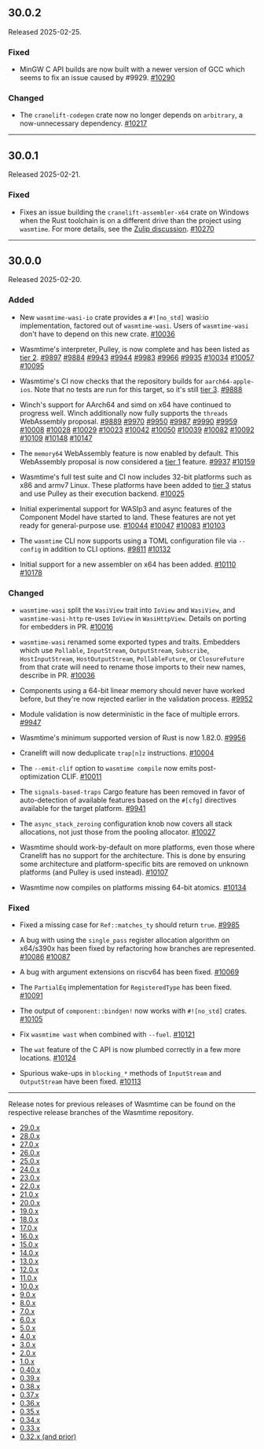 ## 30.0.2

Released 2025-02-25.

### Fixed

* MinGW C API builds are now built with a newer version of GCC which seems to
  fix an issue caused by #9929.
  [#10290](https://github.com/bytecodealliance/wasmtime/pull/10290)

### Changed

* The `cranelift-codegen` crate now no longer depends on `arbitrary`, a
  now-unnecessary dependency.
  [#10217](https://github.com/bytecodealliance/wasmtime/pull/10217)

--------------------------------------------------------------------------------

## 30.0.1

Released 2025-02-21.

### Fixed

* Fixes an issue building the `cranelift-assembler-x64` crate on Windows
  when the Rust toolchain is on a different drive than the project using
  `wasmtime`. For more details, see the [Zulip discussion]. [#10270]

[Zulip discussion]: https://bytecodealliance.zulipchat.com/#narrow/channel/217126-wasmtime/topic/Wasmtime.2030.20x64.20assembler.20build.20error.20on.20Windows
[#10270]: https://github.com/bytecodealliance/wasmtime/pull/10270

--------------------------------------------------------------------------------

## 30.0.0

Released 2025-02-20.

### Added

* New `wasmtime-wasi-io` crate provides a `#![no_std]` wasi:io implementation,
  factored out of `wasmtime-wasi`. Users of `wasmtime-wasi` don't have to
  depend on this new crate.
  [#10036](https://github.com/bytecodealliance/wasmtime/pull/10036)

* Wasmtime's interpreter, Pulley, is now complete and has been listed as
  [tier 2].
  [#9897](https://github.com/bytecodealliance/wasmtime/pull/9897)
  [#9884](https://github.com/bytecodealliance/wasmtime/pull/9884)
  [#9943](https://github.com/bytecodealliance/wasmtime/pull/9943)
  [#9944](https://github.com/bytecodealliance/wasmtime/pull/9944)
  [#9983](https://github.com/bytecodealliance/wasmtime/pull/9983)
  [#9966](https://github.com/bytecodealliance/wasmtime/pull/9966)
  [#9935](https://github.com/bytecodealliance/wasmtime/pull/9935)
  [#10034](https://github.com/bytecodealliance/wasmtime/pull/10034)
  [#10057](https://github.com/bytecodealliance/wasmtime/pull/10057)
  [#10095](https://github.com/bytecodealliance/wasmtime/pull/10095)

* Wasmtime's CI now checks that the repository builds for `aarch64-apple-ios`.
  Note that no tests are run for this target, so it's still [tier 3].
  [#9888](https://github.com/bytecodealliance/wasmtime/pull/9888)

* Winch's support for AArch64 and simd on x64 have continued to progress
  well. Winch additionally now fully supports the `threads` WebAssembly
  proposal.
  [#9889](https://github.com/bytecodealliance/wasmtime/pull/9889)
  [#9970](https://github.com/bytecodealliance/wasmtime/pull/9970)
  [#9950](https://github.com/bytecodealliance/wasmtime/pull/9950)
  [#9987](https://github.com/bytecodealliance/wasmtime/pull/9987)
  [#9990](https://github.com/bytecodealliance/wasmtime/pull/9990)
  [#9959](https://github.com/bytecodealliance/wasmtime/pull/9959)
  [#10008](https://github.com/bytecodealliance/wasmtime/pull/10008)
  [#10028](https://github.com/bytecodealliance/wasmtime/pull/10028)
  [#10029](https://github.com/bytecodealliance/wasmtime/pull/10029)
  [#10023](https://github.com/bytecodealliance/wasmtime/pull/10023)
  [#10042](https://github.com/bytecodealliance/wasmtime/pull/10042)
  [#10050](https://github.com/bytecodealliance/wasmtime/pull/10050)
  [#10039](https://github.com/bytecodealliance/wasmtime/pull/10039)
  [#10082](https://github.com/bytecodealliance/wasmtime/pull/10082)
  [#10092](https://github.com/bytecodealliance/wasmtime/pull/10092)
  [#10109](https://github.com/bytecodealliance/wasmtime/pull/10109)
  [#10148](https://github.com/bytecodealliance/wasmtime/pull/10148)
  [#10147](https://github.com/bytecodealliance/wasmtime/pull/10147)

* The `memory64` WebAssembly feature is now enabled by default. This WebAssembly
  proposal is now considered a [tier 1] feature.
  [#9937](https://github.com/bytecodealliance/wasmtime/pull/9937)
  [#10159](https://github.com/bytecodealliance/wasmtime/pull/10159)

* Wasmtime's full test suite and CI now includes 32-bit platforms such as x86
  and armv7 Linux. These platforms have been added to [tier 3] status and use
  Pulley as their execution backend.
  [#10025](https://github.com/bytecodealliance/wasmtime/pull/10025)

* Initial experimental support for WASIp3 and async features of the Component
  Model have started to land. These features are not yet ready for
  general-purpose use.
  [#10044](https://github.com/bytecodealliance/wasmtime/pull/10044)
  [#10047](https://github.com/bytecodealliance/wasmtime/pull/10047)
  [#10083](https://github.com/bytecodealliance/wasmtime/pull/10083)
  [#10103](https://github.com/bytecodealliance/wasmtime/pull/10103)

* The `wasmtime` CLI now supports using a TOML configuration file via `--config`
  in addition to CLI options.
  [#9811](https://github.com/bytecodealliance/wasmtime/pull/9811)
  [#10132](https://github.com/bytecodealliance/wasmtime/pull/10132)

* Initial support for a new assembler on x64 has been added.
  [#10110](https://github.com/bytecodealliance/wasmtime/pull/10110)
  [#10178](https://github.com/bytecodealliance/wasmtime/pull/10178)

### Changed

* `wasmtime-wasi` split the `WasiView` trait into `IoView` and `WasiView`, and
  `wasmtime-wasi-http` re-uses `IoView` in `WasiHttpView`. Details on porting
  for embedders in PR.
  [#10016](https://github.com/bytecodealliance/wasmtime/pull/10016)

* `wasmtime-wasi` renamed some exported types and traits. Embedders which use
  `Pollable`, `InputStream`, `OutputStream`, `Subscribe`, `HostInputStream`,
  `HostOutputStream`, `PollableFuture`, or `ClosureFuture` from that crate
  will need to rename those imports to their new names, describe in PR.
  [#10036](https://github.com/bytecodealliance/wasmtime/pull/10036)

* Components using a 64-bit linear memory should never have worked before, but
  they're now rejected earlier in the validation process.
  [#9952](https://github.com/bytecodealliance/wasmtime/pull/9952)

* Module validation is now deterministic in the face of multiple errors.
  [#9947](https://github.com/bytecodealliance/wasmtime/pull/9947)

* Wasmtime's minimum supported version of Rust is now 1.82.0.
  [#9956](https://github.com/bytecodealliance/wasmtime/pull/9956)

* Cranelift will now deduplicate `trap[n]z` instructions.
  [#10004](https://github.com/bytecodealliance/wasmtime/pull/10004)

* The `--emit-clif` option to `wasmtime compile` now emits post-optimization
  CLIF.
  [#10011](https://github.com/bytecodealliance/wasmtime/pull/10011)

* The `signals-based-traps` Cargo feature has been removed in favor of
  auto-detection of available features based on the `#[cfg]` directives
  available for the target platform.
  [#9941](https://github.com/bytecodealliance/wasmtime/pull/9941)

* The `async_stack_zeroing` configuration knob now covers all stack allocations,
  not just those from the pooling allocator.
  [#10027](https://github.com/bytecodealliance/wasmtime/pull/10027)

* Wasmtime should work-by-default on more platforms, even those where Cranelift
  has no support for the architecture. This is done by ensuring some
  architecture and platform-specific bits are removed on unknown platforms (and
  Pulley is used instead).
  [#10107](https://github.com/bytecodealliance/wasmtime/pull/10107)

* Wasmtime now compiles on platforms missing 64-bit atomics.
  [#10134](https://github.com/bytecodealliance/wasmtime/pull/10134)

[tier 1]: https://docs.wasmtime.dev/stability-tiers.html#tier-1
[tier 2]: https://docs.wasmtime.dev/stability-tiers.html#tier-2
[tier 3]: https://docs.wasmtime.dev/stability-tiers.html#tier-3

### Fixed

* Fixed a missing case for `Ref::matches_ty` should return `true`.
  [#9985](https://github.com/bytecodealliance/wasmtime/pull/9985)

* A bug with using the `single_pass` register allocation algorithm on x64/s390x
  has been fixed by refactoring how branches are represented.
  [#10086](https://github.com/bytecodealliance/wasmtime/pull/10086)
  [#10087](https://github.com/bytecodealliance/wasmtime/pull/10087)

* A bug with argument extensions on riscv64 has been fixed.
  [#10069](https://github.com/bytecodealliance/wasmtime/pull/10069)

* The `PartialEq` implementation for `RegisteredType` has been fixed.
  [#10091](https://github.com/bytecodealliance/wasmtime/pull/10091)

* The output of `component::bindgen!` now works with `#![no_std]` crates.
  [#10105](https://github.com/bytecodealliance/wasmtime/pull/10105)

* Fix `wasmtime wast` when combined with `--fuel`.
  [#10121](https://github.com/bytecodealliance/wasmtime/pull/10121)

* The `wat` feature of the C API is now plumbed correctly in a few more
  locations.
  [#10124](https://github.com/bytecodealliance/wasmtime/pull/10124)

* Spurious wake-ups in `blocking_*` methods of `InputStream` and `OutputStream`
  have been fixed.
  [#10113](https://github.com/bytecodealliance/wasmtime/pull/10113)

--------------------------------------------------------------------------------

Release notes for previous releases of Wasmtime can be found on the respective
release branches of the Wasmtime repository.

<!-- ARCHIVE_START -->
* [29.0.x](https://github.com/bytecodealliance/wasmtime/blob/release-29.0.0/RELEASES.md)
* [28.0.x](https://github.com/bytecodealliance/wasmtime/blob/release-28.0.0/RELEASES.md)
* [27.0.x](https://github.com/bytecodealliance/wasmtime/blob/release-27.0.0/RELEASES.md)
* [26.0.x](https://github.com/bytecodealliance/wasmtime/blob/release-26.0.0/RELEASES.md)
* [25.0.x](https://github.com/bytecodealliance/wasmtime/blob/release-25.0.0/RELEASES.md)
* [24.0.x](https://github.com/bytecodealliance/wasmtime/blob/release-24.0.0/RELEASES.md)
* [23.0.x](https://github.com/bytecodealliance/wasmtime/blob/release-23.0.0/RELEASES.md)
* [22.0.x](https://github.com/bytecodealliance/wasmtime/blob/release-22.0.0/RELEASES.md)
* [21.0.x](https://github.com/bytecodealliance/wasmtime/blob/release-21.0.0/RELEASES.md)
* [20.0.x](https://github.com/bytecodealliance/wasmtime/blob/release-20.0.0/RELEASES.md)
* [19.0.x](https://github.com/bytecodealliance/wasmtime/blob/release-19.0.0/RELEASES.md)
* [18.0.x](https://github.com/bytecodealliance/wasmtime/blob/release-18.0.0/RELEASES.md)
* [17.0.x](https://github.com/bytecodealliance/wasmtime/blob/release-17.0.0/RELEASES.md)
* [16.0.x](https://github.com/bytecodealliance/wasmtime/blob/release-16.0.0/RELEASES.md)
* [15.0.x](https://github.com/bytecodealliance/wasmtime/blob/release-15.0.0/RELEASES.md)
* [14.0.x](https://github.com/bytecodealliance/wasmtime/blob/release-14.0.0/RELEASES.md)
* [13.0.x](https://github.com/bytecodealliance/wasmtime/blob/release-13.0.0/RELEASES.md)
* [12.0.x](https://github.com/bytecodealliance/wasmtime/blob/release-12.0.0/RELEASES.md)
* [11.0.x](https://github.com/bytecodealliance/wasmtime/blob/release-11.0.0/RELEASES.md)
* [10.0.x](https://github.com/bytecodealliance/wasmtime/blob/release-10.0.0/RELEASES.md)
* [9.0.x](https://github.com/bytecodealliance/wasmtime/blob/release-9.0.0/RELEASES.md)
* [8.0.x](https://github.com/bytecodealliance/wasmtime/blob/release-8.0.0/RELEASES.md)
* [7.0.x](https://github.com/bytecodealliance/wasmtime/blob/release-7.0.0/RELEASES.md)
* [6.0.x](https://github.com/bytecodealliance/wasmtime/blob/release-6.0.0/RELEASES.md)
* [5.0.x](https://github.com/bytecodealliance/wasmtime/blob/release-5.0.0/RELEASES.md)
* [4.0.x](https://github.com/bytecodealliance/wasmtime/blob/release-4.0.0/RELEASES.md)
* [3.0.x](https://github.com/bytecodealliance/wasmtime/blob/release-3.0.0/RELEASES.md)
* [2.0.x](https://github.com/bytecodealliance/wasmtime/blob/release-2.0.0/RELEASES.md)
* [1.0.x](https://github.com/bytecodealliance/wasmtime/blob/release-1.0.0/RELEASES.md)
* [0.40.x](https://github.com/bytecodealliance/wasmtime/blob/release-0.40.0/RELEASES.md)
* [0.39.x](https://github.com/bytecodealliance/wasmtime/blob/release-0.39.0/RELEASES.md)
* [0.38.x](https://github.com/bytecodealliance/wasmtime/blob/release-0.38.0/RELEASES.md)
* [0.37.x](https://github.com/bytecodealliance/wasmtime/blob/release-0.37.0/RELEASES.md)
* [0.36.x](https://github.com/bytecodealliance/wasmtime/blob/release-0.36.0/RELEASES.md)
* [0.35.x](https://github.com/bytecodealliance/wasmtime/blob/release-0.35.0/RELEASES.md)
* [0.34.x](https://github.com/bytecodealliance/wasmtime/blob/release-0.34.0/RELEASES.md)
* [0.33.x](https://github.com/bytecodealliance/wasmtime/blob/release-0.33.0/RELEASES.md)
* [0.32.x (and prior)](https://github.com/bytecodealliance/wasmtime/blob/release-0.32.0/RELEASES.md)
